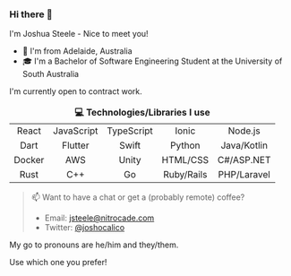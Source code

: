 ### Hi there 👋

I'm Joshua Steele - Nice to meet you!

- 📍 I'm from Adelaide, Australia
- 🎓 I'm a Bachelor of Software Engineering Student at the University of South Australia

I'm currently open to contract work.

<table style="text-align: center;">
    <thead>
        <tr>
            <td colspan='5'>
                <strong>
                    💻 Technologies/Libraries I use
                </strong>
            </td>
        </tr>
    </thead>
    <tbody>
        <tr>
            <td>React</td>
            <td>JavaScript</td>
            <td>TypeScript</td>
            <td>Ionic</td>
            <td>Node.js</td>
        </tr>
        <tr>
            <td>Dart</td>
            <td>Flutter</td>
            <td>Swift</td>
            <td>Python</td>
            <td>Java/Kotlin</td>
        </tr>
        <tr>
            <td>Docker</td>
            <td>AWS</td>
            <td>Unity</td>
            <td>HTML/CSS</td>
            <td>C#/ASP.NET</td>
        </tr>
        <tr>
            <td>Rust</td>
            <td>C++</td>
            <td>Go</td>
            <td>Ruby/Rails</td>
            <td>PHP/Laravel</td>
        </tr>
    </tbody>
</table>


> 📫 Want to have a chat or get a (probably remote) coffee?
>
> - Email:    jsteele@nitrocade.com
> - Twitter:  [@joshocalico](https://twitter.com/joshocalico)

My go to pronouns are he/him and they/them.

Use which one you prefer!


<!--
**joshocalico/joshocalico** is a ✨ _special_ ✨ repository because its `README.md` (this file) appears on your GitHub profile.

Here are some ideas to get you started:

- 🔭 I’m currently working on ...
- 🌱 I’m currently learning ...
- 👯 I’m looking to collaborate on ...
- 🤔 I’m looking for help with ...
- 💬 Ask me about ...
- 📫 How to reach me: ...
- 😄 Pronouns: ...
- ⚡ Fun fact: ...
-->
